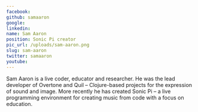 ```yaml
---
facebook: 
github: samaaron
google: 
linkedin: 
name: Sam Aaron
position: Sonic Pi creator
pic_url: /uploads/sam-aaron.png
slug: sam-aaron
twitter: samaaron
youtube: 
---
```

<p>Sam Aaron is a live coder, educator and researcher. He was the lead developer of Overtone and Quil &ndash; Clojure-based projects for the expression of sound and image. More recently he has created Sonic Pi &ndash; a live programming environment for creating music from code with a focus on education.&nbsp;</p>
